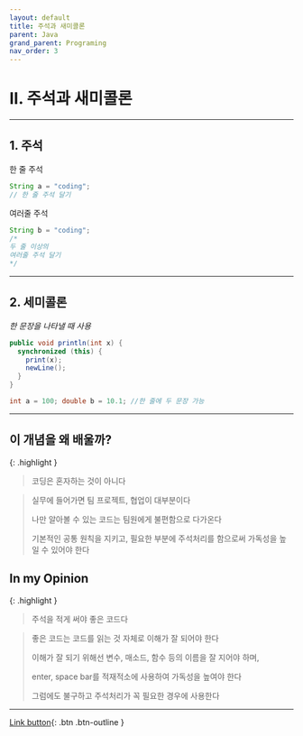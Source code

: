 ```yaml
---
layout: default
title: 주석과 새미콜론
parent: Java
grand_parent: Programing
nav_order: 3
---
```



# II. 주석과 새미콜론

---

## 1. 주석

한 줄 주석
```java
String a = "coding";
// 한 줄 주석 달기
```

여러줄 주석
```java
String b = "coding";
/*
두 줄 이상의
여러줄 주석 달기
*/
```

---

## 2. 세미콜론
_한 문장을 나타낼 때 사용_
```java
public void println(int x) {
  synchronized (this) {
    print(x);
    newLine();
  }
}
```
```java
int a = 100; double b = 10.1; //한 줄에 두 문장 가능
```

---

## **이 개념을 왜 배울까?**

{: .highlight }
> 코딩은 혼자하는 것이 아니다

> 실무에 들어가면 팀 프로젝트, 협업이 대부분이다
>
> 나만 알아볼 수 있는 코드는 팀원에게 불편함으로 다가온다
>
> 기본적인 공통 원칙을 지키고, 필요한 부분에 주석처리를 함으로써 가독성을 높일 수 있어야 한다

## **In my Opinion**

{: .highlight }
> 주석을 적게 써야 좋은 코드다

> 좋은 코드는 코드를 읽는 것 자체로 이해가 잘 되어야 한다
>
> 이해가 잘 되기 위해선 변수, 매소드, 함수 등의 이름을 잘 지어야 하며,
>
> enter, space bar를 적재적소에 사용하여 가독성을 높여야 한다
>
> 그럼에도 불구하고 주석처리가 꼭 필요한 경우에 사용한다

---

[Link button](https://opentutorials.org/course/1223/6714){: .btn .btn-outline }